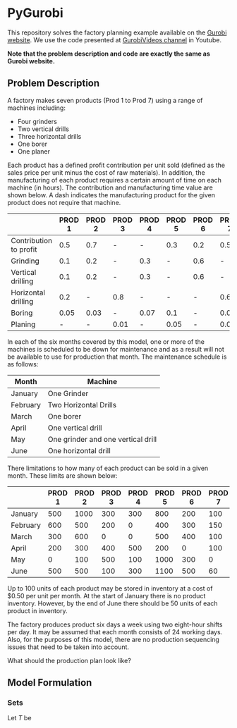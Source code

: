 # PyGurobi

This repository solves the factory planning example available on the [Gurobi website](http://www.gurobi.com/resources/examples/factory-planning-I). We use the code presented at [GurobiVideos channel](https://www.youtube.com/watch?v=5mct7ltVeVc) in Youtube. 

**Note that the problem description and code are exactly the same as Gurobi website.**

## Problem Description
A factory makes seven products (Prod 1 to Prod 7) using a range of machines including:

- Four grinders
- Two vertical drills
- Three horizontal drills
- One borer
- One planer

Each product has a defined profit contribution per unit sold (defined as the sales price per unit minus the cost of raw materials). In addition, the manufacturing of each product requires a certain amount of time on each machine (in hours). The contribution and manufacturing time value are shown below. A dash indicates the manufacturing product for the given product does not require that machine.

|     | PROD 1 | PROD 2 | PROD 3 | PROD 4 | PROD 5 | PROD 6 | PROD 7 |
| ------------ | ------------- | ------------ | ------------- | ------------ | ------------- | ------------ | ------------- |
| Contribution to profit | 0.5 | 0.7 | - | - | 0.3 | 0.2 | 0.5 |
| Grinding | 0.1 | 0.2 | - | 0.3 | - | 0.6 | - |
| Vertical drilling | 0.1 | 0.2 | - | 0.3 | - | 0.6 | - |
| Horizontal drilling | 0.2 | - | 0.8 | - | - | - | 0.6 |
| Boring | 0.05 | 0.03 | - | 0.07 | 0.1 | - | 0.08 |
| Planing | - | - | 0.01 | - | 0.05 | - | 0.05 |

In each of the six months covered by this model, one or more of the machines is scheduled to be down for maintenance and as a result will not be available to use for production that month. The maintenance schedule is as follows:

| Month | Machine | 
| ------------ | ------------- |
| January | One Grinder | 
| February | Two Horizontal Drills | 
| March | One borer | 
| April | One vertical drill | 
| May | One grinder and one vertical drill | 
| June | One horizontal drill | 

There limitations to how many of each product can be sold in a given month. These limits are shown below:

|     | PROD 1 | PROD 2 | PROD 3 | PROD 4 | PROD 5 | PROD 6 | PROD 7 |
| ------------ | ------------- | ------------ | ------------- | ------------ | ------------- | ------------ | ------------- |
| January | 500 | 1000 | 300 | 300	| 800 | 200 | 100 |
| February | 600 | 500 | 200 | 0 | 400 | 300 | 150 |
| March | 300 | 600 | 0 | 0 | 500 | 400	 | 100 |
| April | 200 | 300 | 400 | 500	| 200 | 0 | 100 |
| May | 0 | 100 | 500 | 100 | 1000 | 300 | 0 |
| June | 500 | 500 | 100 | 300 | 1100 | 500 | 60 |

Up to 100 units of each product may be stored in inventory at a cost of $0.50 per unit per month. At the start of January there is no product inventory. However, by the end of June there should be 50 units of each product in inventory.

The factory produces product six days a week using two eight-hour shifts per day. It may be assumed that each month consists of 24 working days. Also, for the purposes of this model, there are no production sequencing issues that need to be taken into account.

What should the production plan look like?

## Model Formulation

### Sets
Let $T$ be
